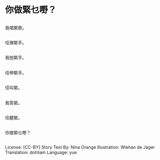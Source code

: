 # 你做緊乜嘢？

##
我唱緊歌。

##
佢揮緊手。

##
我拍緊手。

##
佢伸緊手。

##
佢叫緊。

##
我答緊。

##
佢聽緊。

##
你做緊乜嘢？

##
License: [CC-BY]
Story Text By: Nina Orange
Illustration: Wiehan de Jager
Translation: dohliam
Language: yue
